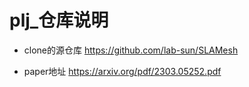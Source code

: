 # plj_仓库说明

- clone的源仓库
  https://github.com/lab-sun/SLAMesh

- paper地址
  https://arxiv.org/pdf/2303.05252.pdf

  